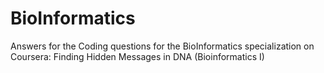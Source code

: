 # BioInformatics

Answers for the Coding questions for the BioInformatics specialization on Coursera: Finding Hidden Messages in DNA (Bioinformatics I)
